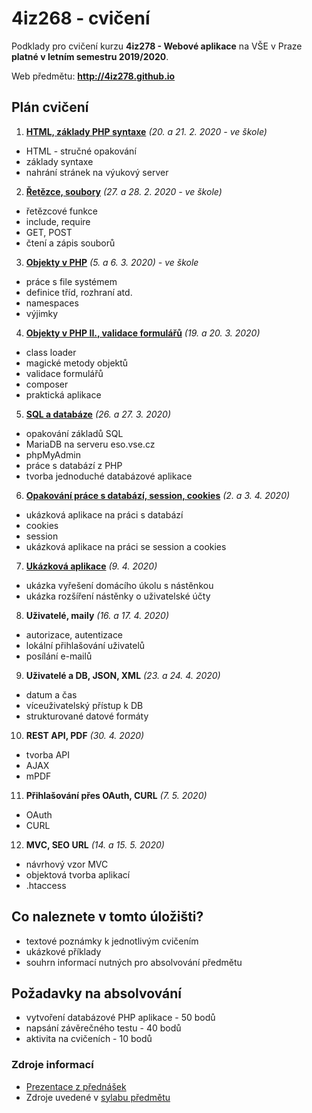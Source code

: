 # 4iz268 - cvičení

Podklady pro cvičení kurzu **4iz278 - Webové aplikace** na VŠE v Praze **platné v letním semestru 2019/2020**.

Web předmětu: **http://4iz278.github.io**

## Plán cvičení

1. **[HTML, základy PHP syntaxe](./01-html-zaklady-php/)** *(20. a 21. 2. 2020 - ve škole)*
  * HTML - stručné opakování
  * základy syntaxe
  * nahrání stránek na výukový server
2. **[Řetězce, soubory](./02-retezce-soubory)** *(27. a 28. 2. 2020 - ve škole)*
  * řetězcové funkce
  * include, require
  * GET, POST
  * čtení a zápis souborů
3. **[Objekty v PHP](./03-objekty)** *(5. a 6. 3. 2020) - ve škole*
  * práce s file systémem
  * definice tříd, rozhraní atd.
  * namespaces
  * výjimky
4. **[Objekty v PHP II., validace formulářů](./04-objekty-II-validace)** *(19. a 20. 3. 2020)*
  * class loader
  * magické metody objektů
  * validace formulářů
  * composer
  * praktická aplikace
5. **[SQL a databáze](./05-sql-databaze)** *(26. a 27. 3. 2020)*
  * opakování základů SQL
  * MariaDB na serveru eso.vse.cz
  * phpMyAdmin
  * práce s databází z PHP
  * tvorba jednoduché databázové aplikace
6. **[Opakování práce s databází, session, cookies](./06-session-cookies)** *(2. a 3. 4. 2020)*
  * ukázková aplikace na práci s databází
  * cookies
  * session  
  * ukázková aplikace na práci se session a cookies
7. **[Ukázková aplikace](./07-ukazkova-aplikace)** *(9. 4. 2020)*  
  * ukázka vyřešení domácího úkolu s nástěnkou
  * ukázka rozšíření nástěnky o uživatelské účty
8. **Uživatelé, maily** *(16. a 17. 4. 2020)*
  * autorizace, autentizace
  * lokální přihlašování uživatelů
  * posílání e-mailů
9. **Uživatelé a DB, JSON, XML** *(23. a 24. 4. 2020)* 
  * datum a čas
  * víceuživatelský přístup k DB
  * strukturované datové formáty
10. **REST API, PDF** *(30. 4. 2020)*
  * tvorba API
  * AJAX
  * mPDF 
11. **Přihlašování přes OAuth, CURL** *(7. 5. 2020)*
  * OAuth
  * CURL
12. **MVC, SEO URL** *(14. a 15. 5. 2020)*   
  * návrhový vzor MVC
  * objektová tvorba aplikací
  * .htaccess

## Co naleznete v tomto úložišti?

 * textové poznámky k jednotlivým cvičením
 * ukázkové příklady
 * souhrn informací nutných pro absolvování předmětu

## Požadavky na absolvování
 * vytvoření databázové PHP aplikace - 50 bodů
 * napsání závěrečného testu - 40 bodů
 * aktivita na cvičeních - 10 bodů

### Zdroje informací
 * [Prezentace z přednášek](http://4iz278.github.io/prednasky/)
 * Zdroje uvedené v [sylabu předmětu](./sylabus.pdf)
